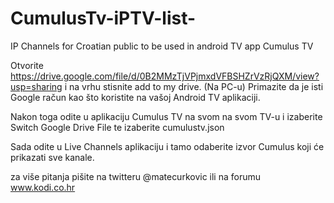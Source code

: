 # CumulusTv-iPTV-list-
IP Channels for Croatian public to be used in android TV app Cumulus TV

Otvorite https://drive.google.com/file/d/0B2MMzTjVPjmxdVFBSHZrVzRjQXM/view?usp=sharing i na vrhu stisnite add to my drive. (Na PC-u) Primazite da je isti Google račun kao što koristite na vašoj Android TV aplikaciji.

Nakon toga odite u aplikaciju Cumulus TV na svom na svom TV-u i izaberite Switch Google Drive File te izaberite cumulustv.json

Sada odite u Live Channels aplikaciju i tamo odaberite izvor Cumulus koji će prikazati sve kanale.

za više pitanja pišite na twitteru @matecurkovic ili na forumu  www.kodi.co.hr
